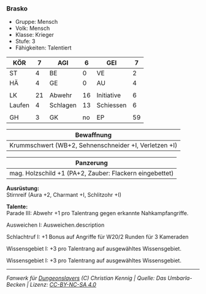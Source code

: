 ### Brasko  
- Gruppe: Mensch  
- Volk: Mensch  
- Klasse: Krieger  
- Stufe: 3  
- Fähigkeiten: Talentiert  


| KÖR | 7 | AGI | 6 | GEI | 7 |
| --- | --- | --- | --- | --- | --- |
| ST | 4 | BE | 0 | VE | 2 |
| HÄ | 4 | GE | 0 | AU | 4 |
|  |  |  |  |  |  |
| LK | 21 | Abwehr | 16 | Initiative | 6 |
| Laufen | 4 | Schlagen | 13 | Schiessen | 6 |
|  |  |  |  |  |  |
| GH | 3 | GK | no | EP | 59 |


| Bewaffnung |
| --- |
| Krummschwert (WB+2, Sehnenschneider +I, Verletzen +I) |


| Panzerung |
| --- |
| mag. Holzschild +1 (PA+2, Zauber: Flackern eingebettet) |


**Ausrüstung:**  
Stirnreif (Aura +2, Charmant +I, Schlitzohr +I)

**Talente:**  
Parade III: Abwehr +1 pro Talentrang gegen erkannte Nahkampfangriffe.

Ausweichen I: Ausweichen.description

Schlachtruf I: +1 Bonus auf Angriffe für W20/2 Runden für 3 Kameraden

Wissensgebiet I: +3 pro Talentrang auf ausgewähltes Wissensgebiet.

Wissensgebiet I: +3 pro Talentrang auf ausgewähltes Wissensgebiet.





___
*Fanwerk für [Dungeonslayers](https://www.dungeonslayers.net/) (C) Christian Kennig | Quelle: Das Umbarla-Becken | Lizenz: [CC-BY-NC-SA 4.0](https://creativecommons.org/licenses/by-nc-sa/4.0/deed.de)*